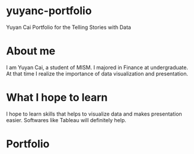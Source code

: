 # yuyanc-portfolio
Yuyan Cai Portfolio for the Telling Stories with Data 

# About me
I am Yuyan Cai, a student of MISM.
I majored in Finance at undergraduate. At that time I realize the importance of data visualization and presentation.

# What I hope to learn 
I hope to learn skills that helps to visualize data and makes presentation easier.
Softwares like Tableau will definitely help.

# Portfolio
